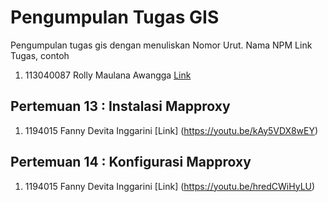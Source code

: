 # Pengumpulan Tugas GIS
Pengumpulan tugas gis dengan menuliskan
Nomor Urut. Nama NPM Link Tugas, contoh
1. 113040087 Rolly Maulana Awangga [Link](https://kampus.awangga.net/)

## Pertemuan 13 : Instalasi Mapproxy
1. 1194015 Fanny Devita Inggarini [Link] (https://youtu.be/kAy5VDX8wEY)


## Pertemuan 14 : Konfigurasi Mapproxy
1. 1194015 Fanny Devita Inggarini [Link] (https://youtu.be/hredCWiHyLU)
